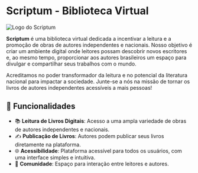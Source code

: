 # Scriptum - Biblioteca Virtual

![Logo do Scriptum]([https://photos.fife.usercontent.google.com/pw/AP1GczPPxmcjeAA0J74CcgcS8H7waV6tB6oLH1oveFTthCnTbayrIzpMmE8=w640-h640-s-no-gm?authuser=0](https://lh3.googleusercontent.com/pw/AP1GczOtMudYK-cZk6cBBM9HBiLMC41DnP5to-mhVDiGXlObQADz7_69Z5p-6ygb1M29OQPo6dk8CcvqvErerR8YQ2rPssuTAkgoZxDT0nw4hyeEQQArkJzYMakFL-u4S4FniAdxWvPNgbNnFEg8uCv7YKQ=w640-h640-s-no-gm?authuser=0))

**Scriptum** é uma biblioteca virtual dedicada a incentivar a leitura e a promoção de obras de autores independentes e nacionais. Nosso objetivo é criar um ambiente digital onde leitores possam descobrir novos escritores e, ao mesmo tempo, proporcionar aos autores brasileiros um espaço para divulgar e compartilhar seus trabalhos com o mundo.

Acreditamos no poder transformador da leitura e no potencial da literatura nacional para impactar a sociedade. Junte-se a nós na missão de tornar os livros de autores independentes acessíveis a mais pessoas!

## 🚀 Funcionalidades

- 📚 **Leitura de Livros Digitais**: Acesso a uma ampla variedade de obras de autores independentes e nacionais.
- ✍️ **Publicação de Livros**: Autores podem publicar seus livros diretamente na plataforma.
- 🌐 **Acessibilidade**: Plataforma acessível para todos os usuários, com uma interface simples e intuitiva.
- 💬 **Comunidade**: Espaço para interação entre leitores e autores.
